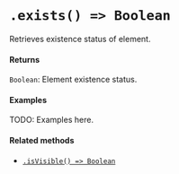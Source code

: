 # `.exists() => Boolean`

Retrieves existence status of element.

#### Returns

`Boolean`: Element existence status.

#### Examples

TODO: Examples here.

#### Related methods

- [`.isVisible() => Boolean`](./isVisible.md)
